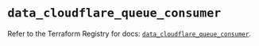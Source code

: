 # `data_cloudflare_queue_consumer`

Refer to the Terraform Registry for docs: [`data_cloudflare_queue_consumer`](https://registry.terraform.io/providers/cloudflare/cloudflare/5.1.0/docs/data-sources/queue_consumer).
